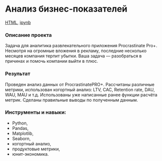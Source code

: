 # Анализ бизнес-показателей

[HTML](https://github.com/arhitru/portfolio/blob/main/losses/losses.html), [ipynb](https://github.com/arhitru/portfolio/blob/main/losses/losses.ipynb)

### Описание проекта
Задача для аналитика развлекательного приложения Procrastinate Pro+. Несмотря на огромные вложения в рекламу, последние несколько месяцев компания терпит убытки. Ваша задача — разобраться в причинах и помочь компании выйти в плюс.

### Результат
Проведен анализ данных от ProcrastinatePRO+. Рассчитаны различные метрики, использован когортный анализ: LTV, CAC, Retention rate, DAU, WAU, MAU и т.д. Использованы уже написанные ранее функции расчёта метрик. Сделаны правильные выводы по полученным данным.

### Инструменты и навыки:
* Python, 
* Pandas, 
* Matplotlib, 
* Seaborn, 
* когортный анализ,
* продуктовые метрики,
* юнит-экономика.
